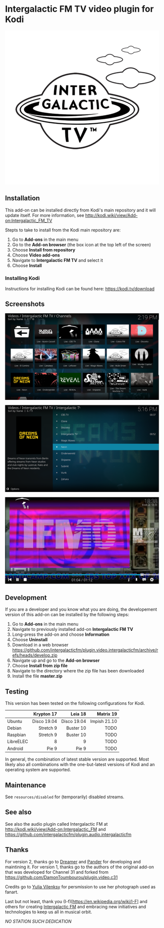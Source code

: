# Intergalactic FM TV video plugin for Kodi

![Intergalactic FM TV icon](resources/icon.png?raw=true)

## Installation

This add-on can be installed directly from Kodi's main repository and it will
update itself. For more information, see
http://kodi.wiki/view/Add-on:Intergalactic_FM_TV

Stepts to take to install from the Kodi main repository are:
1. Go to **Add-ons** in the main menu
2. Go to the **Add-on browser** (the box icon at the top left of the screen)
3. Choose **Install from repository**
4. Choose **Video add-ons**
5. Navigate to **Intergalactic FM TV** and select it
6. Choose **Install**

### Installing Kodi

Instructions for installing Kodi can be found here: https://kodi.tv/download

## Screenshots

![Screenshot 1](screenshots/s1.png?raw=true)

![Screenshot 2](screenshots/s2.png?raw=true)

![Screenshot 3](screenshots/s3.png?raw=true)

## Development

If you are a developer and you know what you are doing, the developement
version of this add-on can be installed by the following steps:
1. Go to **Add-ons** in the main menu
2. Navigate to previously installed add-on **Intergalactic FM TV**
3. Long-press the add-on and choose **Information**
4. Choose **Uninstall**
5. Download in a web browser
https://github.com/intergalacticfm/plugin.video.intergalacticfm/archive/refs/heads/develop.zip
6. Navigate up and go to the **Add-on browser**
7. Choose **Install from zip file**
8. Navigate to the directory where the zip file has been downloaded
9. Install the file **master.zip**

## Testing

This version has been tested on the following configurations for Kodi.

|           |  Krypton 17 |     Leia 18 |    Matrix 19 |
|-----------|------------:|------------:|-------------:|
| Ubuntu    | Disco 19.04 | Disco 19.04 | Impish 21.10 |
| Debian    |   Stretch 9 |   Buster 10 |         TODO |
| Raspbian  |   Stretch 9 |   Buster 10 |         TODO |
| LibreELEC |           8 |           9 |         TODO |
| Android   |       Pie 9 |       Pie 9 |         TODO |

In general, the combination of latest stable version are supported. Most likely
also all combinations with the one-but-latest versions of Kodi and an operating
system are supported.

## Maintenance

See `resources/disabled` for (temporarily) disabled streams.

## See also

See also the audio plugin called Intergalactic FM at
http://kodi.wiki/view/Add-on:Intergalactic_FM and
https://github.com/intergalacticfm/plugin.audio.intergalacticfm

## Thanks

For version 2, thanks go to [Dreamer](https://github.com/dromer) and
[Pander](https://github.com/PanderMusubi) for developing and maintining it. For
version 1, thanks go to the authors of the original add-on that was developed
for Channel 31 and forked from
https://github.com/DamonToumbourou/plugin.video.c31

Credits go to [Yulia Vilenksy](http://yuliavilensky.com) for persmission to use
her photograph used as fanart.

Last but not least, thank you (I-f)[https://en.wikipedia.org/wiki/I-F] and
others for creating [Intergalactic FM](https://intergalacticfm.com) and
embracing new initiatives and technologies to keep us all in musical orbit.

*NO STATION SUCH DEDICATION*
